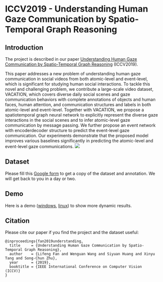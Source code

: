 
# ICCV2019 - Understanding Human Gaze Communication by Spatio-Temporal Graph Reasoning

Introduction
----

The project is described in our paper [Understanding Human Gaze Communication by Spatio-Temporal Graph Reasoning](https://lifengfan.github.io/files/iccv19/ICCV19_Gaze_Communication.pdf) (ICCV2019).   

This paper addresses a new problem of understanding human gaze communication in social videos from both atomic-level and event-level, which is significant for studying human social interactions. To tackle this novel and challenging problem, we contribute a large-scale video dataset, VACATION, which covers diverse daily social scenes and gaze communication behaviors with complete annotations of objects and human faces, human attention, and communication structures and labels in both atomic-level and event-level. Together with VACATION, we propose a spatiotemporal graph neural network to explicitly represent the diverse gaze interactions in the social scenes and to infer atomic-level gaze communication by message passing. We further propose an event network with encoderdecoder structure to predict the event-level gaze communication. Our experiments demonstrate that the proposed model improves various baselines significantly in predicting the atomic-level and event-level gaze communications.
![](https://github.com/LifengFan/Human-Gaze-Communication/blob/master/doc/teaser.jpg)  

Dataset
----

Please fill this [Google form](https://docs.google.com/forms/d/e/1FAIpQLSeJIwpt5iLDKidj7ne3HSUOYj410FUtiqn8FhbH_rtoitNX4g/viewform?usp=pp_url) to get a copy of the dataset and annotation. We will get back to you in a day or two.

Demo
----

Here is a demo ([windows](https://www.dropbox.com/s/336mjzlcb14rlbu/iccv19_demo_windows_low_resolution.mp4?dl=0), [linux](https://www.dropbox.com/s/7pvh9bep690vpp0/iccv19_demo_linux_high_resolution.mp4?dl=0)) to show more dynamic results.

Citation
----

Please cite our paper if you find the project and the dataset useful:


```
@inproceedings{fan2019understanding,
  title     = {Understanding Human Gaze Communication by Spatio-Temporal Graph Reasoning},
  author    = {Lifeng Fan and Wenguan Wang and Siyuan Huang and Xinyu Tang and Song-Chun Zhu},
  year      = {2019},
  booktitle = {IEEE International Conference on Computer Vision (ICCV)}
}
```
